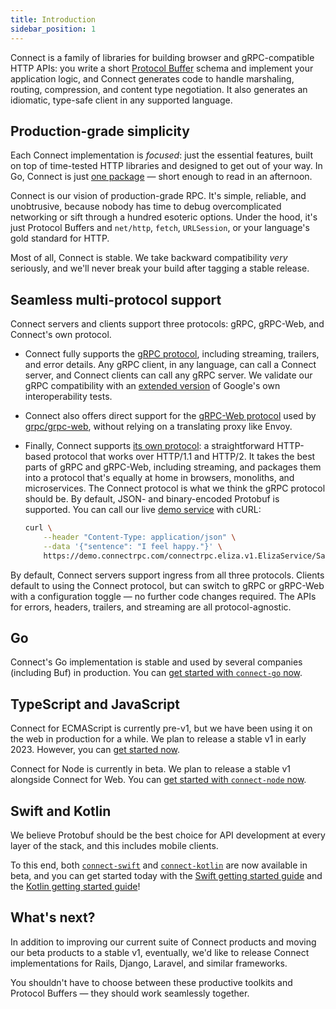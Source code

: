 ```yaml
---
title: Introduction
sidebar_position: 1
---
```


Connect is a family of libraries for building browser and gRPC-compatible HTTP
APIs: you write a short [Protocol Buffer][protobuf] schema and implement your
application logic, and Connect generates code to handle marshaling, routing,
compression, and content type negotiation. It also generates an idiomatic,
type-safe client in any supported language.

## Production-grade simplicity

Each Connect implementation is _focused_: just the essential features,
built on top of time-tested HTTP libraries and designed to get out of your way.
In Go, Connect is just [one package][connect-go] &mdash; short enough to read
in an afternoon.

Connect is our vision of production-grade RPC. It's simple, reliable, and
unobtrusive, because nobody has time to debug overcomplicated networking or
sift through a hundred esoteric options. Under the hood, it's just Protocol
Buffers and `net/http`, `fetch`, `URLSession`, or your language's gold standard
for HTTP.

Most of all, Connect is stable. We take backward compatibility _very_
seriously, and we'll never break your build after tagging a stable release.

## Seamless multi-protocol support

Connect servers and clients support three protocols: gRPC, gRPC-Web, and
Connect's own protocol.

- Connect fully supports the [gRPC protocol][grpc-protocol], including
  streaming, trailers, and error details. Any gRPC client, in any language, can
  call a Connect server, and Connect clients can call any gRPC server. We
  validate our gRPC compatibility with an [extended version][connect-conformance]
  of Google's own interoperability tests.
- Connect also offers direct support for the [gRPC-Web
  protocol][grpcweb-protocol] used by [grpc/grpc-web][grpcweb], without relying
  on a translating proxy like Envoy.
- Finally, Connect supports [its own protocol][connect-protocol]: a
  straightforward HTTP-based protocol that works over HTTP/1.1 and HTTP/2. It
  takes the best parts of gRPC and gRPC-Web, including streaming,
  and packages them into a protocol that's equally at home in browsers, monoliths, and
  microservices. The Connect protocol is what we think the gRPC protocol should
  be. By default, JSON- and binary-encoded Protobuf is supported. You can
  call our live [demo service][demo] with cURL:

  ```bash
  curl \
      --header "Content-Type: application/json" \
      --data '{"sentence": "I feel happy."}' \
      https://demo.connectrpc.com/connectrpc.eliza.v1.ElizaService/Say
  ```

By default, Connect servers support ingress from all three protocols. Clients
default to using the Connect protocol, but can switch to gRPC or gRPC-Web with
a configuration toggle &mdash; no further code changes required. The APIs for
errors, headers, trailers, and streaming are all protocol-agnostic.

## Go

Connect's Go implementation is stable and used by several companies (including
Buf) in production. You can [get started with `connect-go`
now][go-getting-started].

## TypeScript and JavaScript

Connect for ECMAScript is currently pre-v1, but we have been using it on the web
in production for a while. We plan to release a stable v1 in early 2023. However,
you can [get started now][web-getting-started].

Connect for Node is currently in beta. We plan to release a stable v1
alongside Connect for Web.  You can [get started with `connect-node` now][node-getting-started].

## Swift and Kotlin

We believe Protobuf should be the best choice for API development
at every layer of the stack, and this includes mobile clients.

To this end, both [`connect-swift`][connect-swift] and [`connect-kotlin`][connect-kotlin] are now available in beta,
and you can get started today with the [Swift getting started guide][swift-getting-started] and
the [Kotlin getting started guide][kotlin-getting-started]!

## What's next?

In addition to improving our current suite of Connect products and moving
our beta products to a stable v1, eventually, we'd like to release Connect
implementations for Rails, Django, Laravel, and similar frameworks.

You shouldn't have to choose between these productive toolkits and
Protocol Buffers &mdash; they should work seamlessly together.

[connect-conformance]: https://github.com/connectrpc/conformance
[connect-go]: https://github.com/connectrpc/connect-go
[connect-kotlin]: https://github.com/connectrpc/connect-kotlin
[connect-swift]: https://github.com/bufbuild/connect-swift
[swift-launch-blog-post]: https://buf.build/blog/announcing-connect-swift
[connect-protocol]: /docs/protocol
[demo]: https://github.com/bufbuild/examples-go
[go-getting-started]: /docs/go/getting-started
[kotlin-getting-started]: /docs/kotlin/getting-started
[swift-getting-started]: /docs/swift/getting-started
[web-getting-started]: /docs/web/getting-started
[node-getting-started]: /docs/node/getting-started
[grpcweb]: https://github.com/grpc/grpc-web
[grpcweb-protocol]: https://github.com/grpc/grpc/blob/master/doc/PROTOCOL-WEB.md
[grpc-protocol]: https://github.com/grpc/grpc/blob/master/doc/PROTOCOL-HTTP2.md
[launch-blog-post]: https://buf.build/blog/connect-a-better-grpc
[web-launch-blog-post]: https://buf.build/blog/connect-web-protobuf-grpc-in-the-browser
[node-launch-blog-post]: https://buf.build/blog/connect-node-preview
[protobuf]: https://developers.google.com/protocol-buffers
